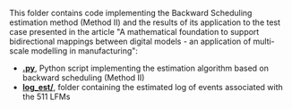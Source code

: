 This folder contains code implementing the Backward Scheduling estimation method (Method II) and the results of its application to the test case presented in the article "A mathematical foundation to support bidirectional mappings between digital models  - an application of multi-scale modelling in manufacturing":
* **[.py](.py)**, Python script implementing the estimation algorithm based on backward scheduling (Method II)
* **[log_est/](log_est/)**, folder containing the estimated log of events associated with the 511 LFMs